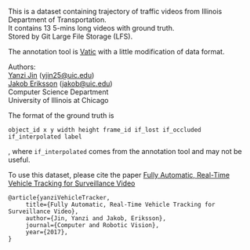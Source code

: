 This is a dataset containing trajectory of traffic videos from Illinois Department of Transportation.  
It contains 13 5-mins long videos with ground truth.  
Stored by Git Large File Storage (LFS). 

The annotation tool is [Vatic](https://github.com/jinyanzi/vatic.git) with a little modification of data format.

Authors:  
[Yanzi Jin](https://www.cs.uic.edu/Bits/YanziJin) (yjin25@uic.edu)  
[Jakob Eriksson](https://www.cs.uic.edu/bin/view/Jakob/WebHome) (jakob@uic.edu)  
Computer Science Department  
University of Illinois at Chicago



The format of the ground truth is 
```
object_id x y width height frame_id if_lost if_occluded if_interpolated label
```
, where `if_interpolated` comes from the annotation tool and may not be useful.


To use this dataset, please cite the paper [Fully Automatic, Real-Time Vehicle Tracking for Surveillance Video](https://github.com/bitslab/IDOT_dataset/blob/master/tracker_CRV17.pdf) 
```
@article{yanziVehicleTracker, 
	 title={Fully Automatic, Real-Time Vehicle Tracking for Surveillance Video}, 
	 author={Jin, Yanzi and Jakob, Eriksson},
	 journal={Computer and Robotic Vision},
	 year={2017},
}
```
